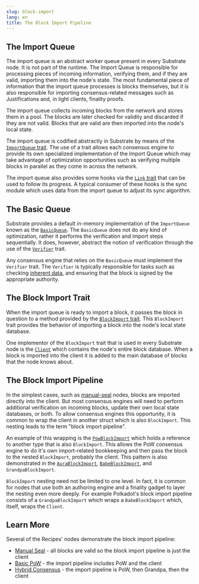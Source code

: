 ```yaml
---
slug: block-import
lang: en
title: The Block Import Pipeline
---
```


## The Import Queue

The import queue is an abstract worker queue present in every Substrate node. It is not part of the
runtime. The Import Queue is responsible for processing pieces of incoming information, verifying
them, and if they are valid, importing them into the node's state. The most fundamental piece of
information that the import queue processes is blocks themselves, but it is also responsible for
importing consensus-related messages such as Justifications and, in light clients, finality proofs.

The import queue collects incoming blocks from the network and stores them in a pool. The blocks are
later checked for validity and discarded if they are not valid. Blocks that are valid are then
imported into the node's local state.

The import queue is codified abstractly in Substrate by means of the
[`ImportQueue` trait](https://substrate.dev/rustdocs/v2.0.0-alpha.8/sp_consensus/import_queue/trait.ImportQueue.html).
The use of a trait allows each consensus engine to provide its own specialized implementation of the
Import Queue which may take advantage of optimization opportunities such as verifying multiple
blocks in parallel as they come in across the network.

The import queue also provides some hooks via the
[`Link` trait](https://crates.parity.io/sp_consensus/import_queue/trait.Link.html) that can be used
to follow its progress. A typical consumer of these hooks is the sync module which uses data from
the import queue to adjust its sync algorithm.

## The Basic Queue

Substrate provides a default in-memory implementation of the `ImportQueue` known as the
[`BasicQueue`](https://substrate.dev/rustdocs/v2.0.0-alpha.8/sp_consensus/import_queue/struct.BasicQueue.html).
The `BasicQueue` does not do any kind of optimization, rather it performs the verification and
import steps sequentially. It does, however, abstract the notion of verification through the use of
the
[`Verifier`](https://substrate.dev/rustdocs/v2.0.0-alpha.8/sp_consensus/import_queue/trait.Verifier.html)
trait.

Any consensus engine that relies on the `BasicQueue` must implement the `Verifier` trait. The
`Verifier` is typically responsible for tasks such as checking
[inherent data](https://www.substrate.io/kb/learn-substrate/extrinsics#inherents), and ensuring that
the block is signed by the appropriate authority.

## The Block Import Trait

When the import queue is ready to import a block, it passes the block in question to a method
provided by the
[`BlockImport` trait](https://substrate.dev/rustdocs/v2.0.0-alpha.8/sp_consensus/block_import/trait.BlockImport.html).
This `BlockImport` trait provides the behavior of importing a block into the node's local state
database.

One implementor of the `BlockImport` trait that is used in every Substrate node is the
[`Client`](https://substrate.dev/rustdocs/v2.0.0-alpha.8/sc_service/client/index.html) which
contains the node's entire block database. When a block is imported into the client it is added to
the main database of blocks that the node knows about.

## The Block Import Pipeline

In the simplest cases, such as
[manual-seal](https://substrate.dev/rustdocs/v2.0.0-alpha.8/sc_consensus_manual_seal/index.html)
nodes, blocks are imported directly into the client. But most consensus engines will need to perform
additional verification on incoming blocks, update their own local state databases, or both. To
allow consensus engines this opportunity, it is common to wrap the client in another struct which is
also `BlockImport`. This nesting leads to the term "block import pipeline".

An example of this wrapping is the
[`PowBlockImport`](https://substrate.dev/rustdocs/v2.0.0-alpha.8/sc_consensus_pow/struct.PowBlockImport.html)
which holds a reference to another type that is also `BlockImport`. This allows the PoW consensus
engine to do it's own import-related bookkeeping and then pass the block to the nested
`BlockImport`, probably the client. This pattern is also demonstrated in the
[`AuraBlockImport`](https://substrate.dev/rustdocs/v2.0.0-alpha.8/sc_consensus_aura/struct.AuraBlockImport.html),
[`BabeBlockImport`](https://substrate.dev/rustdocs/v2.0.0-alpha.8/sc_consensus_babe/struct.BabeBlockImport.html),
and `GrandpaBlockImport`.

`BlockImport` nesting need not be limited to one level. In fact, it is common for nodes that use
both an authoring engine and a finality gadget to layer the nesting even more deeply. For example
Polkadot's block import pipeline consists of a `GrandpaBlockImport` which wraps a `BabeBlockImport`
which, itself, wraps the `Client`.

## Learn More

Several of the Recipes' nodes demonstrate the block import pipeline:

- [Manual Seal](https://substrate.dev/recipes/3-entrees/manual-seal.html) - all blocks are valid so
  the block import pipeline is just the client
- [Basic PoW](https://substrate.dev/recipes/3-entrees/basic-pow.html) - the import pipeline includes
  PoW and the client
- [Hybrid Consensus](https://substrate.dev/recipes/3-entrees/hybrid-consensus.html) - the import
  pipeline is PoW, then Grandpa, then the client
